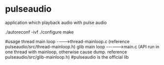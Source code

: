 <!--
 * @Date: 2021-05-14 17:14:42
 * @LastEditors: chenqiaoqiao
 * @LastEditTime: 2021-06-22 17:06:40
 * @FilePath: /spice-gtk/home/cqq/test/pulseaudio/README.md
-->
# pulseaudio
application which playback audio with pulse audio

./autoreconf -ivf
./configure
make

#usage
thread main loop ---->thread-mainloop.c (reference pulseaudio/src/thread-mainloop.h)
glib main loop ------>main.c (API run in one thread with mainloop, otherwise cause dump. 
                              reference pulseaudio/src/glib-mainloop.h)
#pulseaudio is the official lib